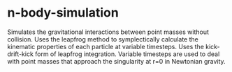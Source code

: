 # n-body-simulation
Simulates the gravitational interactions between point masses without collision. Uses the leapfrog method to symplectically calculate the kinematic properties of each particle at variable timesteps. Uses the kick-drift-kick form of leapfrog integration. Variable timesteps are used to deal with point masses that approach the singularity at r=0 in Newtonian gravity.
